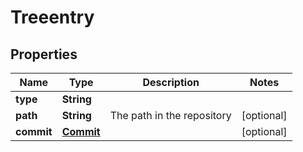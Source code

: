 # Treeentry

## Properties
Name | Type | Description | Notes
------------ | ------------- | ------------- | -------------
**type** | **String** |  | 
**path** | **String** | The path in the repository |  [optional]
**commit** | [**Commit**](Commit.md) |  |  [optional]
